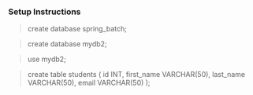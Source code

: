 ### Setup Instructions 

> create database spring_batch;

> create database mydb2;

> use mydb2;

> create table students (
> id INT,
> first_name VARCHAR(50),
> last_name VARCHAR(50),
> email VARCHAR(50)
> );